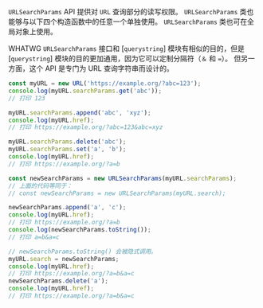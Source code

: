 <!-- YAML
added:
  - v7.5.0
  - v6.13.0
changes:
  - version: v10.0.0
    pr-url: https://github.com/nodejs/node/pull/18281
    description: The class is now available on the global object.
-->

`URLSearchParams` API 提供对 `URL` 查询部分的读写权限。
`URLSearchParams` 类也能够与以下四个构造函数中的任意一个单独使用。
`URLSearchParams` 类也可在全局对象上使用。

WHATWG `URLSearchParams` 接口和 [`querystring`] 模块有相似的目的，但是 [`querystring`] 模块的目的更加通用，因为它可以定制分隔符（`＆` 和 `=`）。
但另一方面，这个 API 是专门为 URL 查询字符串而设计的。

```js
const myURL = new URL('https://example.org/?abc=123');
console.log(myURL.searchParams.get('abc'));
// 打印 123

myURL.searchParams.append('abc', 'xyz');
console.log(myURL.href);
// 打印 https://example.org/?abc=123&abc=xyz

myURL.searchParams.delete('abc');
myURL.searchParams.set('a', 'b');
console.log(myURL.href);
// 打印 https://example.org/?a=b

const newSearchParams = new URLSearchParams(myURL.searchParams);
// 上面的代码等同于：
// const newSearchParams = new URLSearchParams(myURL.search);

newSearchParams.append('a', 'c');
console.log(myURL.href);
// 打印 https://example.org/?a=b
console.log(newSearchParams.toString());
// 打印 a=b&a=c

// newSearchParams.toString() 会被隐式调用。
myURL.search = newSearchParams;
console.log(myURL.href);
// 打印 https://example.org/?a=b&a=c
newSearchParams.delete('a');
console.log(myURL.href);
// 打印 https://example.org/?a=b&a=c
```

